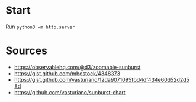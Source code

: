 # Start
Run `python3 -m http.server`

# Sources
* https://observablehq.com/@d3/zoomable-sunburst
* https://gist.github.com/mbostock/4348373
* https://gist.github.com/vasturiano/12da9071095fbd4df434e60d52d2d58d
* https://github.com/vasturiano/sunburst-chart
